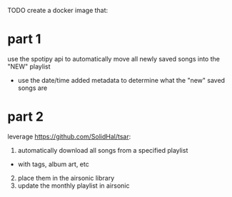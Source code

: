 

TODO
create a docker image that:

# part 1
use the spotipy api to automatically move all newly saved songs into the "NEW" playlist
- use the date/time added metadata to determine what the "new" saved songs are

# part 2
leverage https://github.com/SolidHal/tsar:
1) automatically download all songs from a specified playlist
  - with tags, album art, etc
2) place them in the airsonic library
3) update the monthly playlist in airsonic
